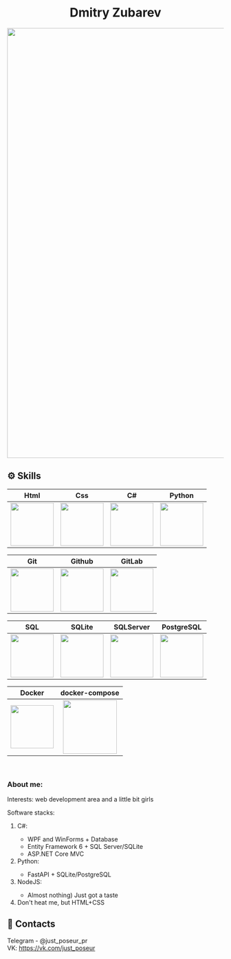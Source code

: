 <h1 align="center">Dmitry Zubarev</h1>
<div align="center">
  <img src="https://media.giphy.com/media/W0DmreotWsLUO2IFEi/giphy-downsized-large.gif" width="1000"/>
</div>


## ⚙️ Skills

|Html|Css|C#|Python|
|:-:|:-:|:-:|:-:|
|<img style="width: 100px" src="https://media.giphy.com/media/QssGEmpkyEOhBCb7e1/giphy.gif">|<img style="width: 100px" src="https://media.giphy.com/media/CEHtFH3rJ6xdhBUKIT/giphy.gif">|<img style="width: 100px" src="https://mir-s3-cdn-cf.behance.net/project_modules/max_1200/622ca052071761.59034e74abb36.gif">|<img style="width: 100px" src="https://media.giphy.com/media/KAq5w47R9rmTuvWOWa/giphy.gif">|

|Git|Github|GitLab|
|:-:|:-:|:-:|
|<img style="width: 100px" src="https://media.giphy.com/media/kH1DBkPNyZPOk0BxrM/giphy.gif">|<img style="width: 100px" src="https://media.giphy.com/media/KzJkzjggfGN5Py6nkT/giphy.gif">|<img style="width: 100px" src="https://media.giphy.com/media/jtRP4S3wdK2cGPoQDZ/giphy.gif">|

|SQL|SQLite|SQLServer|PostgreSQL|
|:-:|:-:|:-:|:-:|
|<img style="width: 100px" src="https://media1.giphy.com/media/EK5nB6wQKKN86j7GWx/giphy.gif?cid=790b76113fd65a9386daf6b2bd86487884627fdfdf1a597a&rid=giphy.gif&ct=s">|<img style="width: 100px" src="https://media.trustradius.com/product-logos/6O/c7/R8JW30GR5ELU.PNG">|<img style="width: 100px" src="https://datawarehouse.io/wp-content/uploads/2020/04/MSSQL.png">|<img style="width: 100px" src="https://www.iconsdb.com/icons/preview/orange/postgresql-xxl.png">|

|Docker|docker-compose|
|:-:|:-:|
|<img style="width: 100px" src="https://www.svgrepo.com/show/353659/docker-icon.svg">|<img style="width: 125px" src="https://raw.githubusercontent.com/wjddyd66/wjddyd66.github.io/master/static/img/Docker/d_3.PNG">|
</br>

<h3>About me:</h3>

Interests: web development area and a little bit girls

Software stacks:
<ol>
 <li>C#:</li>
   <ul>
     <li>WPF and WinForms + Database</li>
     <li>Entity Framework 6 + SQL Server/SQLite</li>
     <li>ASP.NET Core MVC</li>
   </ul>
 <li>Python:</li>
   <ul>
     <li>FastAPI + SQLite/PostgreSQL</li>
   </ul>
 <li>NodeJS:</li>
   <ul>
     <li>Almost nothing) Just got a taste</li>
   </ul>
  <li>Don't heat me, but HTML+CSS</li>
</ol>

## 💬 Contacts
Telegram - @just_poseur_pr
</br>
VK: https://vk.com/just_poseur

</br>
